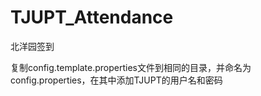 # TJUPT_Attendance
北洋园签到

复制config.template.properties文件到相同的目录，并命名为config.properties，在其中添加TJUPT的用户名和密码
